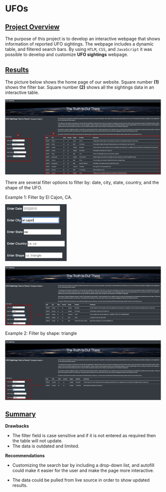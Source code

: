 # UFOs

## <u>Project Overview</u>
The purpose of this project is to develop an interactive webpage that shows information of reported UFO sightings. The webpage includes a dynamic table, and filtered search bars. By using `HTLM`, `CSS`, and `JavaScript` it was possible to develop and customize **UFO sightings** webpage.

## <u>Results</u>
The picture below shows the home page of our website. Square number **(1)** shows the filter bar. Square number **(2)** shows all the sightings data in an interactive table.

![filterBar](/static/images/home.png)

There are several filter options to filter by: date, city, state, country, and the shape of the UFO.


Example 1: Filter by El Cajon, CA. 

![filterExample](/static/images/filterExample.png)

![search1](/static/images/search1.png)

Example 2: Filter by shape: triangle 

![search2](/static/images/search2.png)

## <u>Summary</u>

**Drawbacks**

- The filter field is case sensitive and if it is not entered as required then the table will not update.
- The data is outdated and limited.

**Recommendations**
- Customizing the search bar by including a drop-down list, and autofill could make it easier for the user and make the page more interactive.

- The data could be pulled from live source in order to show updated results.